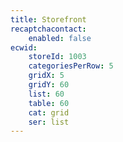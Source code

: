 ```yaml
---
title: Storefront
recaptchacontact:
    enabled: false
ecwid:
    storeId: 1003
    categoriesPerRow: 5
    gridX: 5
    gridY: 60
    list: 60
    table: 60
    cat: grid
    ser: list
---
```


